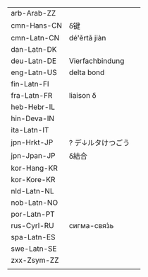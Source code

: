 | | | |
|-|-|-|
| arb-Arab-ZZ |  |  |
| cmn-Hans-CN | δ键 |  |
| cmn-Latn-CN | dé'ěrtǎ jiàn |  |
| dan-Latn-DK |  |  |
| deu-Latn-DE | Vierfachbindung |  |
| eng-Latn-US | delta bond |  |
| fin-Latn-FI |  |  |
| fra-Latn-FR | liaison δ |  |
| heb-Hebr-IL |  |  |
| hin-Deva-IN |  |  |
| ita-Latn-IT |  |  |
| jpn-Hrkt-JP | ? デ↓ルタけつごう |  |
| jpn-Jpan-JP | δ結合 |  |
| kor-Hang-KR |  |  |
| kor-Kore-KR |  |  |
| nld-Latn-NL |  |  |
| nob-Latn-NO |  |  |
| por-Latn-PT |  |  |
| rus-Cyrl-RU | сигма-свя́зь |  |
| spa-Latn-ES |  |  |
| swe-Latn-SE |  |  |
| zxx-Zsym-ZZ |  |  |
|  |  |  |
